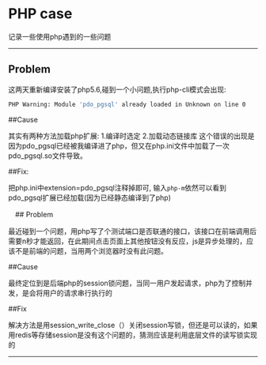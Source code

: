# PHP case

记录一些使用php遇到的一些问题

---

## Problem

这两天重新编译安装了php5.6,碰到一个小问题,执行php-cli模式会出现:

```bash
PHP Warning: Module 'pdo_pgsql' already loaded in Unknown on line 0
```

##Cause

其实有两种方法加载php扩展:
1.编译时选定
2.加载动态链接库
这个错误的出现是因为pdo_pgsql已经被我编译进了php，但又在php.ini文件中加载了一次pdo_pgsql.so文件导致。

##Fix:

把php.ini中extension=pdo_pgsql注释掉即可, 输入`php-m`依然可以看到pdo_pgsql扩展已经加载(因为已经静态编译到了php)

　## Problem

最近碰到一个问题，用php写了个测试端口是否联通的接口，该接口在前端调用后需要n秒才能返回，在此期间点击页面上其他按钮没有反应，js是异步处理的，应该不是前端的问题，当用两个浏览器时没有此问题。

##Cause

最终定位到是后端php的session锁问题，当同一用户发起请求，php为了控制并发，是会将用户的请求串行执行的

##Fix

解决方法是用session_write_close（）关闭session写锁，但还是可以读的，如果用redis等存储session是没有这个问题的，猜测应该是利用底层文件的读写锁实现的

---

